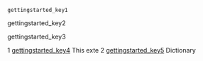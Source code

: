 ```ngMeta
gettingstarted_key1
```

gettingstarted_key2


gettingstarted_key3


1 [gettingstarted_key4](https://chrome.google.com/webstore/detail/grammarly-for-chrome/kbfnbcaeplbcioakkpcpgfkobkghlhen?hl=en)
This exte
2 [gettingstarted_key5](https://chrome.google.com/webstore/detail/google-dictionary-by-goog/mgijmajocgfcbeboacabfgobmjgjcoja?hl=en)
Dictionary
